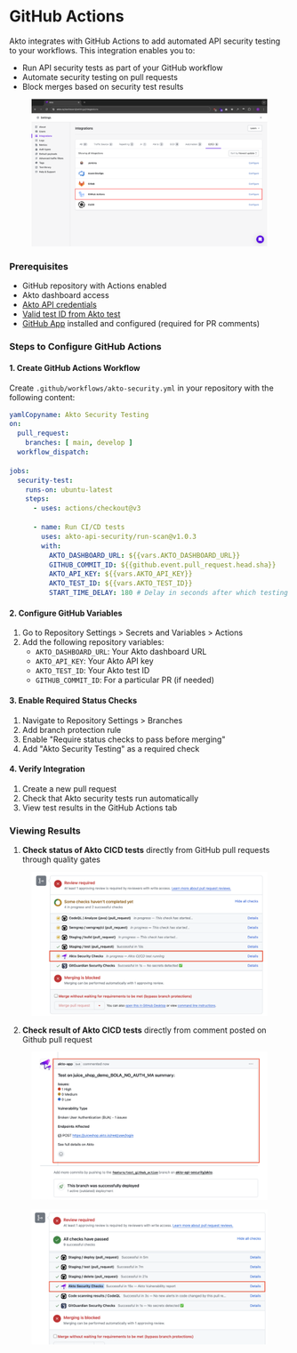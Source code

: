 # GitHub Actions

Akto integrates with GitHub Actions to add automated API security testing to your workflows. This integration enables you to:

* Run API security tests as part of your GitHub workflow
* Automate security testing on pull requests
* Block merges based on security test results

<figure><img src="../../.gitbook/assets/image (65).png" alt=""><figcaption></figcaption></figure>

### Prerequisites

* GitHub repository with Actions enabled
* Akto dashboard access
* [Akto API credentials](../how-to/get-api-credentials.md)
* [Valid test ID from Akto test](../how-to/test-id-from-akto-test.md)
* [GitHub App](create-github-app.md) installed and configured (required for PR comments)

### Steps to Configure GitHub Actions

#### 1. Create GitHub Actions Workflow

Create `.github/workflows/akto-security.yml` in your repository with the following content:

```yaml
yamlCopyname: Akto Security Testing
on:
  pull_request:
    branches: [ main, develop ]
  workflow_dispatch:

jobs:
  security-test:
    runs-on: ubuntu-latest
    steps:
      - uses: actions/checkout@v3
      
      - name: Run CI/CD tests
        uses: akto-api-security/run-scan@v1.0.3
        with:
          AKTO_DASHBOARD_URL: ${{vars.AKTO_DASHBOARD_URL}}
          GITHUB_COMMIT_ID: ${{github.event.pull_request.head.sha}}
          AKTO_API_KEY: ${{vars.AKTO_API_KEY}}
          AKTO_TEST_ID: ${{vars.AKTO_TEST_ID}}
          START_TIME_DELAY: 180 # Delay in seconds after which testing run is started, optional, default is 0
```

#### 2. Configure GitHub Variables

1. Go to Repository Settings > Secrets and Variables > Actions
2. Add the following repository variables:
   * `AKTO_DASHBOARD_URL`: Your Akto dashboard URL
   * `AKTO_API_KEY`: Your Akto API key
   * `AKTO_TEST_ID`: Your Akto test ID
   * `GITHUB_COMMIT_ID`: For a particular PR (if needed)

#### 3. Enable Required Status Checks

1. Navigate to Repository Settings > Branches
2. Add branch protection rule
3. Enable "Require status checks to pass before merging"
4. Add "Akto Security Testing" as a required check

#### 4. Verify Integration

1. Create a new pull request
2. Check that Akto security tests run automatically
3. View test results in the GitHub Actions tab

### Viewing Results

1. **Check status of Akto CICD tests** directly from GitHub pull requests through quality gates

<figure><img src="../../.gitbook/assets/image (1) (1) (1) (1) (1) (1) (1) (1) (1) (1) (1) (1) (1) (1) (1) (1) (1) (1) (1) (1) (1) (1).png" alt=""><figcaption></figcaption></figure>

2. **Check result of Akto CICD tests** directly from comment posted on Github pull request

<figure><img src="../../.gitbook/assets/image (1) (1) (1) (1) (1) (1) (1) (1) (1) (1) (1) (1) (1) (1) (1) (1) (1) (1) (1) (1) (1) (1) (1).png" alt=""><figcaption></figcaption></figure>

<figure><img src="../../.gitbook/assets/image (2) (1) (1) (1) (1) (1) (1) (1) (1) (1) (1) (1) (1) (1) (1) (1).png" alt=""><figcaption></figcaption></figure>
